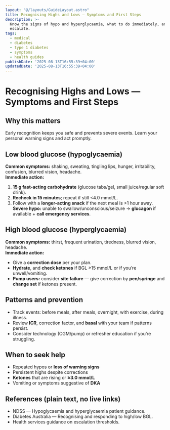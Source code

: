```yaml
---
layout: "@/layouts/GuideLayout.astro"
title: Recognising Highs and Lows — Symptoms and First Steps
description: >-
  Know the signs of hypo and hyperglycaemia, what to do immediately, and when to
  escalate.
tags:
  - medical
  - diabetes
  - type 1 diabetes
  - symptoms
  - health guides
publishDate: '2025-08-13T16:55:39+04:00'
updatedDate: '2025-08-13T16:55:39+04:00'
---
```


# Recognising Highs and Lows — Symptoms and First Steps

## Why this matters
Early recognition keeps you safe and prevents severe events. Learn your personal warning signs and act promptly.

## Low blood glucose (hypoglycaemia)
**Common symptoms:** shaking, sweating, tingling lips, hunger, irritability, confusion, blurred vision, headache.  
**Immediate action:**  
1) **15 g fast-acting carbohydrate** (glucose tabs/gel, small juice/regular soft drink).  
2) **Recheck in 15 minutes**; repeat if still <4.0 mmol/L.  
3) Follow with a **longer-acting snack** if the next meal is >1 hour away.  
**Severe hypo:** unable to swallow/unconscious/seizure → **glucagon** if available + **call emergency services**.

## High blood glucose (hyperglycaemia)
**Common symptoms:** thirst, frequent urination, tiredness, blurred vision, headache.  
**Immediate action:**  
- Give a **correction dose** per your plan.  
- **Hydrate**, and **check ketones** if BGL ≥15 mmol/L or if you’re unwell/vomiting.  
- **Pump users:** consider **site failure** — give correction by **pen/syringe** and **change set** if ketones present.

## Patterns and prevention
- Track events: before meals, after meals, overnight, with exercise, during illness.  
- Review **ICR**, correction factor, and **basal** with your team if patterns persist.  
- Consider technology (CGM/pump) or refresher education if you’re struggling.

## When to seek help
- Repeated hypos or **loss of warning signs**  
- Persistent highs despite corrections  
- **Ketones** that are rising or **≥3.0 mmol/L**  
- Vomiting or symptoms suggestive of **DKA**

## References (plain text, no live links)
- NDSS — Hypoglycaemia and hyperglycaemia patient guidance.  
- Diabetes Australia — Recognising and responding to high/low BGL.  
- Health services guidance on escalation thresholds.
